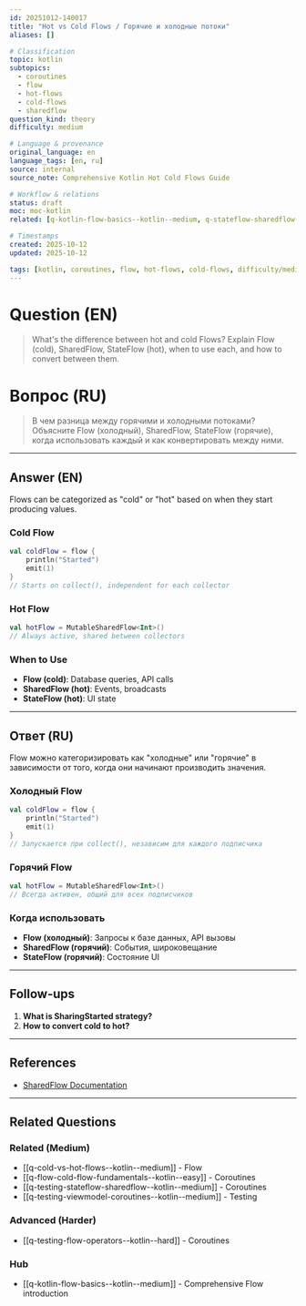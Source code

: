 ```yaml
---
id: 20251012-140017
title: "Hot vs Cold Flows / Горячие и холодные потоки"
aliases: []

# Classification
topic: kotlin
subtopics:
  - coroutines
  - flow
  - hot-flows
  - cold-flows
  - sharedflow
question_kind: theory
difficulty: medium

# Language & provenance
original_language: en
language_tags: [en, ru]
source: internal
source_note: Comprehensive Kotlin Hot Cold Flows Guide

# Workflow & relations
status: draft
moc: moc-kotlin
related: [q-kotlin-flow-basics--kotlin--medium, q-stateflow-sharedflow-differences--kotlin--medium, q-sharedin-statein--kotlin--medium]

# Timestamps
created: 2025-10-12
updated: 2025-10-12

tags: [kotlin, coroutines, flow, hot-flows, cold-flows, difficulty/medium]
---
```

# Question (EN)
> What's the difference between hot and cold Flows? Explain Flow (cold), SharedFlow, StateFlow (hot), when to use each, and how to convert between them.

# Вопрос (RU)
> В чем разница между горячими и холодными потоками? Объясните Flow (холодный), SharedFlow, StateFlow (горячие), когда использовать каждый и как конвертировать между ними.

---

## Answer (EN)

Flows can be categorized as "cold" or "hot" based on when they start producing values.

### Cold Flow

```kotlin
val coldFlow = flow {
    println("Started")
    emit(1)
}
// Starts on collect(), independent for each collector
```

### Hot Flow

```kotlin
val hotFlow = MutableSharedFlow<Int>()
// Always active, shared between collectors
```

### When to Use

- **Flow (cold)**: Database queries, API calls
- **SharedFlow (hot)**: Events, broadcasts
- **StateFlow (hot)**: UI state

---

## Ответ (RU)

Flow можно категоризировать как "холодные" или "горячие" в зависимости от того, когда они начинают производить значения.

### Холодный Flow

```kotlin
val coldFlow = flow {
    println("Started")
    emit(1)
}
// Запускается при collect(), независим для каждого подписчика
```

### Горячий Flow

```kotlin
val hotFlow = MutableSharedFlow<Int>()
// Всегда активен, общий для всех подписчиков
```

### Когда использовать

- **Flow (холодный)**: Запросы к базе данных, API вызовы
- **SharedFlow (горячий)**: События, широковещание
- **StateFlow (горячий)**: Состояние UI

---

## Follow-ups

1. **What is SharingStarted strategy?**
2. **How to convert cold to hot?**

---

## References

- [SharedFlow Documentation](https://kotlinlang.org/api/kotlinx.coroutines/kotlinx-coroutines-core/kotlinx.coroutines.flow/-shared-flow/)

---

## Related Questions

### Related (Medium)
- [[q-cold-vs-hot-flows--kotlin--medium]] - Flow
- [[q-flow-cold-flow-fundamentals--kotlin--easy]] - Coroutines
- [[q-testing-stateflow-sharedflow--kotlin--medium]] - Coroutines
- [[q-testing-viewmodel-coroutines--kotlin--medium]] - Testing

### Advanced (Harder)
- [[q-testing-flow-operators--kotlin--hard]] - Coroutines

### Hub
- [[q-kotlin-flow-basics--kotlin--medium]] - Comprehensive Flow introduction

